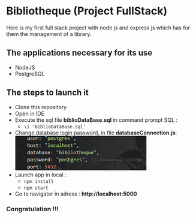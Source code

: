 # Bibliotheque (Project FullStack)
Here is my first full stack project with node js and express js which has for them the management of a library.

## The applications necessary for its use
  - NodeJS
  - PostgreSQL
  
## The steps to launch it
  - Clone this repository
  - Open in IDE
  - Execute the sql file __biblioDataBase.sql__ in command prompt SQL :
    *  ` \i 'biblioDataBase.sql' `
  - Change database login password, in file __databaseConnection.js__:
    ![image](public/image/password.png?raw=true)
  - Launch app in local : 
    * `npm install`
    * `npm start`
  - Go to navigator in adress : __http://localhost:5000__
  
### Congratulation !!!
